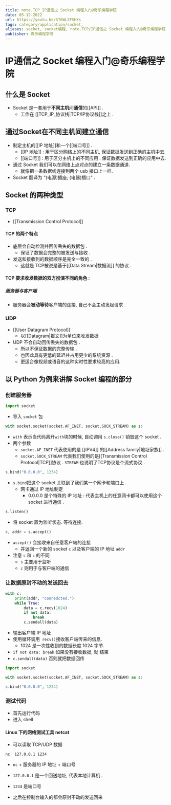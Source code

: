 ```yaml
---
title: note.TCP_IP通信之 Socket 编程入门@奇乐编程学院
date: 05-12-2022
url: https://youtu.be/ST6WLZFSHXs
tags: category/application/socket, 
aliases: socket, socket编程, note.TCP/IP通信之 Socket 编程入门@奇乐编程学院
publisher: 奇乐编程学院
---
```


# IP通信之 Socket 编程入门@奇乐编程学院

## 什么是 Socket

- Socket 是一套用于**不同主机**间**通信**的[[API]] . 
	- 工作在 [[TCP_IP_协议栈|TCP/IP协议栈]]之上 . 
## 通过Socket在不同主机间建立通信

- 制定主机的[[IP 地址]]和一个[[端口号]] . 
	-  [[IP 地址]] : 用于区分网络上的不同主机, 保证数据发送到正确的主机中去. 
	- [[端口号]] : 用于区分主机上的不同应用 . 保证数据发送到正确的应用中去.  
- 通过 Socket 我们可以在网络上点对点的建立一条数据通道. 
	- 就像把一条数据线连接到两个 usb 接口上一样.  
- Socket 翻译为 "(电源)插座; (电器)插口" . 

## Socket 的两种类型

### TCP

- [[Transmission Control Protocol]]

#### TCP 的两个特点

- 底层会自动检测并回传丢失的数据包 . 
	- 保证了数据会完整的被发送与接收 . 
- 发送和接收到的数据顺序是完全一致的 . 
	- 这就是 TCP被说是基于[[Data Stream|数据流]] 的协议 . 


#### TCP 要求收发数据的双方扮演不同的角色 : 

##### 服务器与客户端

- 服务器会**被动等待**客户端的连接, 自己不会主动发起请求 . 

### UDP

- [[User Datagram Protocol]]
	- 以[[Datagram|报文]]为单位来收发数据
- UDP 不会自动回传丢失的数据包 . 
	- 所以不保证数据的完整传输 . 
	- 也因此具有更低的延迟并占用更少的系统资源 . 
	- 更适合像视频或语音的这种实时性要求较高的应用. 

## 以 Python 为例来讲解 Socket 编程的部分 

### 创建服务器

```python
import socket 
```
- 导入 `socket` 包

```Python
with socket.socket(socket.AF_INET, socket.SOCK_STREAM) as s:
```
- `with` 表示当代码离开`with`块的时候, 自动调用 `s.close()` 销毁这个 socket . 
- 两个参数
	- `socket.AF_INET` 代表使用的是 [[IPV4]] 的[[Address family|地址家族]] . 
	- `socket.SOCK_STREAM` 代表我们使用的是[[Transmission Control Protocol|TCP]]协议 . `STREAM` 也说明了TCP协议是个流式协议 . 

```python
s.bind("0.0.0.0", 1234)
```
- `s.bind`把这个 socket 关联到了我们某一个网卡和端口上 .  
	- 网卡通过 IP 地址制定
		- 0.0.0.0 是个特殊的 IP 地址 : 代表主机上的任意网卡都可以使用这个 socket 进行通信 . 

```python
s.listen()
```
- 将 socket 置为监听状态. 等待连接. 

```python
c, addr = s.accept()
```

- `accept()` 会接收来自任意客户端的连接
	- 并返回一个新的 socket `c` 以及客户端的 IP 地址 `addr`
- 注意 `s` 和 `c` 的不同
	- `s` 主要用于监听
	- `c` 则用于与客户端的通信 

### 让数据原封不动的发送回去

```python
with c: 
	print(addr, "connedcted.")
	while True:
		data = c.recv(1024)
		if not data: 
			break
		c.sendall(data)
```
- 输出客户端 IP 地址
- 使用循环调用` recv()`接收客户端传来的信息. 
	- 1024 是一次性收到的数据长度 1024 字节.
- `if not data: break` 如果没有接收数据, 就 结束
- `c.sendall(data)` 否则就把数据回传

```python
import socket 

with socket.socket(socket.AF_INET, socket.SOCK_STREAM) as s:

s.bind("0.0.0.0", 1234)

```

### 测试代码

- 首先运行代码
- 进入 shell

#### Linux 下的网络测试工具 netcat 

- 可以读取 TCP/UDP 数据

```shell
nc  127.0.0.1 1234
```
- `nc` + 服务器的 IP 地址 + 端口号
- `127.0.0.1` 是一个回送地址, 代表本地计算机 . 
- `1234` 是端口号

- 之后在控制台输入的都会原封不动的发送回来

### 
